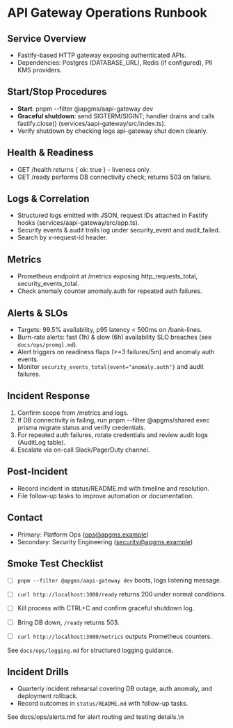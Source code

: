 # API Gateway Operations Runbook

## Service Overview
- Fastify-based HTTP gateway exposing authenticated APIs.
- Dependencies: Postgres (DATABASE_URL), Redis (if configured), PII KMS providers.

## Start/Stop Procedures
- **Start**: pnpm --filter @apgms/aapi-gateway dev
- **Graceful shutdown**: send SIGTERM/SIGINT; handler drains and calls fastify.close() (services/aapi-gateway/src/index.ts).
- Verify shutdown by checking logs api-gateway shut down cleanly.

## Health & Readiness
- GET /health returns { ok: true } - liveness only.
- GET /ready performs DB connectivity check; returns 503 on failure.

## Logs & Correlation
- Structured logs emitted with JSON, request IDs attached in Fastify hooks (services/aapi-gateway/src/app.ts).
- Security events & audit trails log under security_event and audit_failed.
- Search by x-request-id header.

## Metrics
- Prometheus endpoint at /metrics exposing http_requests_total, security_events_total.
- Check anomaly counter anomaly.auth for repeated auth failures.

## Alerts & SLOs
- Targets: 99.5% availability, p95 latency < 500ms on /bank-lines.
- Burn-rate alerts: fast (1h) & slow (6h) availability SLO breaches (see `docs/ops/promql.md`).
- Alert triggers on readiness flaps (>=3 failures/5m) and anomaly auth events.
- Monitor `security_events_total{event="anomaly.auth"}` and audit failures.

## Incident Response
1. Confirm scope from /metrics and logs.
2. If DB connectivity is failing, run pnpm --filter @apgms/shared exec prisma migrate status and verify credentials.
3. For repeated auth failures, rotate credentials and review audit logs (AuditLog table).
4. Escalate via on-call Slack/PagerDuty channel.

## Post-Incident
- Record incident in status/README.md with timeline and resolution.
- File follow-up tasks to improve automation or documentation.

## Contact
- Primary: Platform Ops (ops@apgms.example)
- Secondary: Security Engineering (security@apgms.example)

## Smoke Test Checklist
- [ ] `pnpm --filter @apgms/aapi-gateway dev` boots, logs listening message.
- [ ] `curl http://localhost:3000/ready` returns 200 under normal conditions.
- [ ] Kill process with CTRL+C and confirm graceful shutdown log.
- [ ] Bring DB down, `/ready` returns 503.
- [ ] `curl http://localhost:3000/metrics` outputs Prometheus counters.


See `docs/ops/logging.md` for structured logging guidance.





## Incident Drills
- Quarterly incident rehearsal covering DB outage, auth anomaly, and deployment rollback.
- Record outcomes in `status/README.md` with follow-up tasks.


See docs/ops/alerts.md for alert routing and testing details.\n
